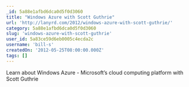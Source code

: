 ```yaml
---
_id: 5a88e1afbd6dca0d5f0d3060
title: "Windows Azure with Scott Guthrie"
url: 'http://lanyrd.com/2012/windows-azure-with-scott-guthrie/'
category: 5a88e1afbd6dca0d5f0d3060
slug: 'windows-azure-with-scott-guthrie'
user_id: 5a83ce59d6eb0005c4ecda2c
username: 'bill-s'
createdOn: '2012-05-25T08:00:00.000Z'
tags: []
---
```


Learn about Windows Azure - Microsoft’s cloud computing platform with Scott Guthrie
